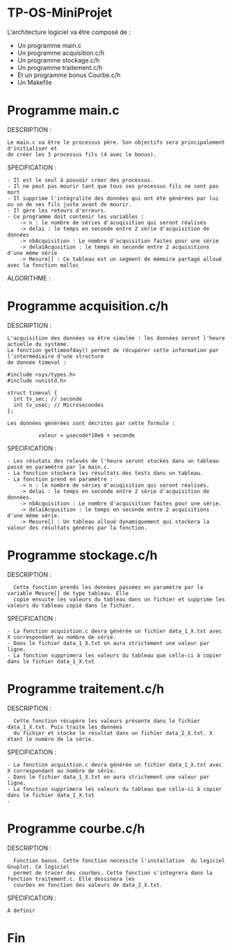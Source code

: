 TP-OS-MiniProjet
================

L'architecture logiciel va être composé de :

- Un programme main.c
- Un programme acquisition.c/h
- Un programme stockage.c/h
- Un programme traitement.c/h
- Et un programme bonus Courbe.c/h
- Un Makefile



Programme main.c
================

  DESCRIPTION :
    
    Le main.c va être le processus père. Son objectifs sera principalement d'initialiser et 
    de créer les 3 processus fils (4 avec le bonus).
    
  SPECIFICATION :
    
    - Il est le seul à pouvoir créer des processus.
    - Il ne peut pas mourir tant que tous ses processus fils ne sont pas mort
    - Il supprime l'intégralité des données qui ont été générées par lui ou un de ses fils juste avant de mourir.
    - Il gère les retours d'erreurs.
    - Ce programme doit contenir les variables :
        -> n : le nombre de séries d'acuqisition qui seront réalisés
        -> delai : le temps en seconde entre 2 série d'acquisition de données
        -> nbAcquisition : Le nombre d'acquisition faites pour une série
        -> delaiAcqusition : le temps en seconde entre 2 acquisitions d'une même série
        -> Mesure[] : Ce tableau est un segment de mémoire partagé alloué avec la fonction malloc
    
  ALGORITHME :
  
  


Programme acquisition.c/h
=========================

  DESCRIPTION :
    
    L'acquisition des données va être simulée : les données seront l'heure actuelle du système.
    La fonction gettimeofday() permet de récupérer cette information par l'intermédiaire d'une structure
    de donnée timeval :
    
    #include <sys/types.h>
    #include <unistd.h>
    
    struct timeval {
      int tv_sec; // seconde
      int tv_usec; // Microsecondes
    };
    
    Les données générées sont décrites par cette formule :
    
              valeur = µsecode*10e6 + seconde
                                  
  SPECIFICATION :
  
    - Les résutats des relevés de l'heure seront stockés dans un tableau passé en paramètre par le main.c.
    - La fonction stockera les résultats des tests dans un tableau.
    - La fonction prend en paramètre :
        -> n : le nombre de séries d'acuqisition qui seront réalisés.
        -> delai : le temps en seconde entre 2 série d'acquisition de données.
        -> nbAcquisition : Le nombre d'acquisition faites pour une série.
        -> delaiAcqusition : le temps en seconde entre 2 acquisitions d'une même série.
        -> Mesure[] : Un tableau alloué dynamiquement qui stockera la valeur des résultats générés par la fonction.


Programme stockage.c/h
======================

  DESCRIPTION :

      Cette fonction prends les données passées en paramètre par la variable Mesure[] de type tableau. Elle 
      copie ensuite les valeurs du tableau dans un fichier et supprime les valeurs du tableau copié dans le fichier.
    
  SPECIFICATION :
  
    - La fonction acquistion.c devra générée un fichier data_1_X.txt avec X correspondant au nombre de série.
    - Dans le fichier data_1_X.txt on aura strictement une valeur par ligne.
    - La fonction supprimera les valeurs du tableau que celle-ci à copier dans le fichier data_1_X.txt


Programme traitement.c/h
========================

  DESCRIPTION :

      Cette fonction récupère les valeurs présente dans le fichier data_1_X.txt. Puis traite les données 
      du fichier et stocke le résultat dans un fichier data_2_X.txt. X étant le numéro de la série.
      
  SPECIFICATION :
  
    - La fonction acquistion.c devra générée un fichier data_1_X.txt avec X correspondant au nombre de série.
    - Dans le fichier data_1_X.txt on aura strictement une valeur par ligne.
    - La fonction supprimera les valeurs du tableau que celle-ci à copier dans le fichier data_1_X.txt
    - 





Programme courbe.c/h
====================

  DESCRIPTION :

      Fonction bonus. Cette fonction necessite l'installation  du logiciel Gnuplot. Ce logiciel 
      permet de tracer des courbes. Cette fonction s'integrera dans la fonction traitement.c. Elle dessinera les
      courbes en fonction des valeurs de data_2_X.txt.
      
  SPECIFICATION :
  

    A definir
    
Fin
===





